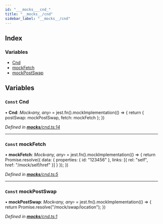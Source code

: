 ```yaml
---
id: "___mocks___cnd_"
title: "__mocks__/cnd"
sidebar_label: "__mocks__/cnd"
---
```


## Index

### Variables

* [Cnd](___mocks___cnd_.md#const-cnd)
* [mockFetch](___mocks___cnd_.md#const-mockfetch)
* [mockPostSwap](___mocks___cnd_.md#const-mockpostswap)

## Variables

### `Const` Cnd

• **Cnd**: *Mock‹any, any›* = jest.fn().mockImplementation(() => {
  return {
    postSwap: mockPostSwap,
    fetch: mockFetch
  };
})

*Defined in [__mocks__/cnd.ts:14](https://github.com/comit-network/comit-js-sdk/blob/d186ad0/src/__mocks__/cnd.ts#L14)*

___

### `Const` mockFetch

• **mockFetch**: *Mock‹any, any›* = jest.fn().mockImplementation(() => {
  return Promise.resolve({
    data: {
      properties: { id: "123456" },
      links: [{ rel: "self", href: "/mock/self/href" }]
    }
  });
})

*Defined in [__mocks__/cnd.ts:5](https://github.com/comit-network/comit-js-sdk/blob/d186ad0/src/__mocks__/cnd.ts#L5)*

___

### `Const` mockPostSwap

• **mockPostSwap**: *Mock‹any, any›* = jest.fn().mockImplementation(() => {
  return Promise.resolve("/mock/swap/location");
})

*Defined in [__mocks__/cnd.ts:1](https://github.com/comit-network/comit-js-sdk/blob/d186ad0/src/__mocks__/cnd.ts#L1)*
